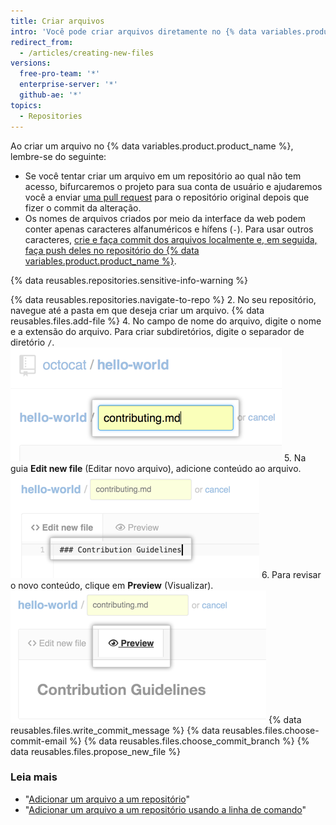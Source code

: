 ```yaml
---
title: Criar arquivos
intro: 'Você pode criar arquivos diretamente no {% data variables.product.product_name %} em qualquer repositório no qual tenha acesso de gravação.'
redirect_from:
  - /articles/creating-new-files
versions:
  free-pro-team: '*'
  enterprise-server: '*'
  github-ae: '*'
topics:
  - Repositories
---
```


Ao criar um arquivo no {% data variables.product.product_name %}, lembre-se do seguinte:

- Se você tentar criar um arquivo em um repositório ao qual não tem acesso, bifurcaremos o projeto para sua conta de usuário e ajudaremos você a enviar [uma pull request](/articles/about-pull-requests) para o repositório original depois que fizer o commit da alteração.
- Os nomes de arquivos criados por meio da interface da web podem conter apenas caracteres alfanuméricos e hífens (`-`). Para usar outros caracteres, [crie e faça commit dos arquivos localmente e, em seguida, faça push deles no repositório do {% data variables.product.product_name %}](/articles/adding-a-file-to-a-repository-using-the-command-line).

{% data reusables.repositories.sensitive-info-warning %}

{% data reusables.repositories.navigate-to-repo %}
2. No seu repositório, navegue até a pasta em que deseja criar um arquivo.
{% data reusables.files.add-file %}
4. No campo de nome do arquivo, digite o nome e a extensão do arquivo. Para criar subdiretórios, digite o separador de diretório `/`. ![Nome do novo arquivo](/assets/images/help/repository/new-file-name.png)
5. Na guia **Edit new file** (Editar novo arquivo), adicione conteúdo ao arquivo. ![Conteúdo no novo arquivo](/assets/images/help/repository/new-file-content.png)
6. Para revisar o novo conteúdo, clique em **Preview** (Visualizar). ![Botão New file preview (Visualização de novo arquivo)](/assets/images/help/repository/new-file-preview.png)
{% data reusables.files.write_commit_message %}
{% data reusables.files.choose-commit-email %}
{% data reusables.files.choose_commit_branch %}
{% data reusables.files.propose_new_file %}

### Leia mais

- "[Adicionar um arquivo a um repositório](/articles/adding-a-file-to-a-repository)"
- "[Adicionar um arquivo a um repositório usando a linha de comando](/articles/adding-a-file-to-a-repository-using-the-command-line)"
